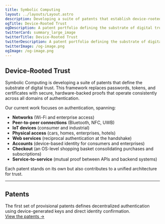 ```yaml
---
title: Symbolic Computing
layout: ../layouts/Layout.astro
description: Developing a suite of patents that establish device-rooted trust — the foundation for secure authentication across networks, devices, accounts, and services.
ogTitle: Device-Rooted Trust
ogDescription: A patent portfolio defining the substrate of digital trust — replacing passwords, tokens, and certificates with secure, hardware-backed proofs.
twitterCard: summary_large_image
twitterTitle: Device-Rooted Trust
twitterDescription: A patent portfolio defining the substrate of digital trust — replacing passwords, tokens, and certificates with secure, hardware-backed proofs.
twitterImage: /og-image.png
ogImage: /og-image.png
---
```


## Device-Rooted Trust

Symbolic Computing is developing a suite of patents that define the substrate of digital trust.  This framework replaces passwords, tokens, and certificates with secure, hardware-backed proofs that operate consistently across all domains of authentication.  

Our current work focuses on authentication, spanning:  

- **Networks** (Wi-Fi and enterprise access)  
- **Peer-to-peer connections** (Bluetooth, NFC, UWB)  
- **IoT devices** (consumer and industrial)  
- **Physical access** (cars, homes, enterprises, hotels)  
- **Web services** (reciprocal authentication at the handshake)  
- **Accounts** (device-based identity for consumers and enterprises)  
- **Checkout** (an OS-level shopping basket consolidating purchases and subscriptions)  
- **Service-to-service** (mutual proof between APIs and backend systems)  

Each patent stands on its own but also contributes to a unified architecture for trust.  

---

## Patents

The first set of provisional patents defines decentralized authentication using device-generated keys and direct identity confirmation.  
[View the patents →](/patents)
